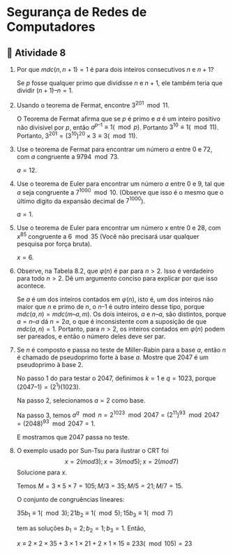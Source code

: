 ﻿# Segurança de Redes de Computadores

## :page_with_curl: Atividade 8

1. Por que $mdc(n, n + 1) = 1$ é para dois inteiros consecutivos $n$ e $n + 1$?

   Se $p$ fosse qualquer primo que dividisse $n$ e $n + 1$, ele também teria que dividir $(n + 1) – n = 1$.

3. Usando o teorema de Fermat, encontre $3^{201} \mod 11$.

   O Teorema de Fermat afirma que se $p$ é primo e $a$ é um inteiro positivo não divisível por $p$, então $a^{p–1} ≡ 1 (\mod p)$. Portanto $3^{10}
   ≡ 1 (\mod 11)$. Portanto, $3^{201} = (3^{10})^{20} × 3 ≡ 3 (\mod 11)$.

3. Use o teorema de Fermat para encontrar um número $a$ entre $0$ e $72$, com $a$ congruente a $9794 \mod 73$.

   $a =12$.

4. Use o teorema de Euler para encontrar um número $a$ entre $0$ e $9$, tal que $a$ seja congruente a $7^{1000} \mod 10$. (Observe que isso é o mesmo que o último dígito da expansão decimal de $7^{1000}$).

   $a = 1$.

5. Use o teorema de Euler para encontrar um número $x$ entre $0$ e $28$, com $x^{85}$ congruente a $6 \mod 35$ (Você não precisará usar qualquer pesquisa por força bruta).

   $x = 6$.

6. Observe, na Tabela 8.2, que $φ(n)$ é par para $n > 2$. Isso é verdadeiro para todo $n > 2$. Dê um argumento conciso para explicar por que isso acontece.

   Se $a$ é um dos inteiros contados em $φ(n)$, isto é, um dos inteiros
   não maior que $n$ e primo de $n$, o $n – 1$ é outro inteiro desse tipo,
   porque $mdc(a, n) = mdc(m – a, m)$. Os dois inteiros, $a$ e $n – a$, são
   distintos, porque $a = n – a$ dá $n = 2a$, o que é inconsistente com a
   suposição de que $mdc(a, n) = 1$. Portanto, para $n > 2$, os inteiros
   contados em $φ(n)$ podem ser pareados, e então o número deles deve ser par.

7. Se $n$ é composto e passa no teste de Miller-Rabin para a base $a$, então $n$ é chamado de pseudoprimo forte à base $a$. Mostre que $2047$ é um pseudoprimo à base $2$.

   No passo 1 do para testar o $2047$, definimos $k = 1$ e $q = 1023$, porque $(2047 – 1) = (2^1)(1023)$.

   Na passo 2, selecionamos $a = 2$ como base.

   Na passo 3, temos $a^q \mod n = 2^{1023} \mod 2047 = (2^{11})^{93} \mod 2047 = (2048)^{93} \mod 2047 = 1$.

   E mostramos que $2047$ passa no teste.

8. O exemplo usado por Sun-Tsu para ilustrar o CRT foi
   $$x = 2 (mod 3); x = 3 (mod 5); x = 2 (mod 7)$$
   Solucione para $x$.

   Temos $M = 3 × 5 × 7 = 105; M/3 = 35; M/5 = 21; M/7 = 15$.

   O conjunto de congruências lineares:

   $35b_1 ≡ 1 (\mod 3); 21b_2 ≡ 1 (\mod 5); 15b_3 ≡ 1 (\mod 7)$

   tem as soluções $b_1 = 2; b_2 = 1; b_3 = 1$. Então,

   $x ≡ 2 × 2 × 35 + 3 × 1 × 21 + 2 × 1 × 15 ≡ 233 (\mod 105) = 23$
